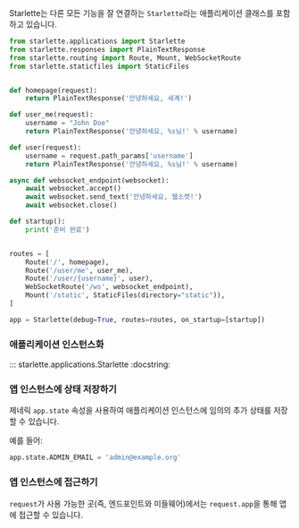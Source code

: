 Starlette는 다른 모든 기능을 잘 연결하는 `Starlette`라는 애플리케이션 클래스를 포함하고 있습니다.

```python
from starlette.applications import Starlette
from starlette.responses import PlainTextResponse
from starlette.routing import Route, Mount, WebSocketRoute
from starlette.staticfiles import StaticFiles


def homepage(request):
    return PlainTextResponse('안녕하세요, 세계!')

def user_me(request):
    username = "John Doe"
    return PlainTextResponse('안녕하세요, %s님!' % username)

def user(request):
    username = request.path_params['username']
    return PlainTextResponse('안녕하세요, %s님!' % username)

async def websocket_endpoint(websocket):
    await websocket.accept()
    await websocket.send_text('안녕하세요, 웹소켓!')
    await websocket.close()

def startup():
    print('준비 완료')


routes = [
    Route('/', homepage),
    Route('/user/me', user_me),
    Route('/user/{username}', user),
    WebSocketRoute('/ws', websocket_endpoint),
    Mount('/static', StaticFiles(directory="static")),
]

app = Starlette(debug=True, routes=routes, on_startup=[startup])
```

### 애플리케이션 인스턴스화

::: starlette.applications.Starlette
    :docstring:

### 앱 인스턴스에 상태 저장하기

제네릭 `app.state` 속성을 사용하여 애플리케이션 인스턴스에 임의의 추가 상태를 저장할 수 있습니다.

예를 들어:

```python
app.state.ADMIN_EMAIL = 'admin@example.org'
```

### 앱 인스턴스에 접근하기

`request`가 사용 가능한 곳(즉, 엔드포인트와 미들웨어)에서는 `request.app`을 통해 앱에 접근할 수 있습니다.
